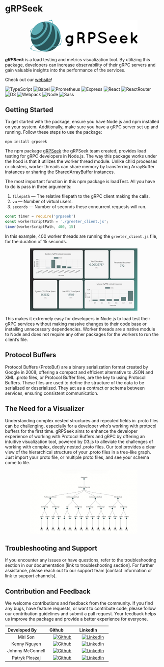 # gRPSeek
<p align="center">
  <img width="350" src="./assets/logo.png">
</p>

***gRPSeek*** is a load testing and metrics visualization tool. By utilizing this package, developers can increase observability of their gRPC servers and gain valuable insights into the performance of the services.

Check out our [website](https://www.grpseek.io/)!

![TypeScript](https://img.shields.io/badge/typescript-%23007ACC.svg?style=for-the-badge&logo=typescript&logoColor=white)
![Babel](https://img.shields.io/badge/Babel-F9DC3e?style=for-the-badge&logo=babel&logoColor=black)
![Prometheus](https://img.shields.io/badge/Prometheus-E6522C?style=for-the-badge&logo=Prometheus&logoColor=white)
![Express](https://img.shields.io/badge/Express.js-000000?style=for-the-badge&logo=express&logoColor=white)
![React](https://img.shields.io/badge/React-20232A?style=for-the-badge&logo=react&logoColor=61DAFB)
![ReactRouter](https://img.shields.io/badge/React_Router-CA4245?style=for-the-badge&logo=react-router&logoColor=white)
![D3](https://img.shields.io/badge/d3.js-F9A03C?style=for-the-badge&logo=d3.js&logoColor=white)
![Webpack](https://img.shields.io/badge/Webpack-8DD6F9?style=for-the-badge&logo=Webpack&logoColor=white)
![Node](https://img.shields.io/badge/Node.js-339933?style=for-the-badge&logo=nodedotjs&logoColor=white)
![Sass](https://img.shields.io/badge/Sass-CC6699?style=for-the-badge&logo=sass&logoColor=white)

## Getting Started 
To get started with the package, ensure you have Node.js and npm installed on your system. Additionally, make sure you have a gRPC server set up and running. Follow these steps to use the package:
```
npm install grpseek
```
The npm package [gRPSeek](https://www.npmjs.com/package/grpseek) the gRPSeek team created, provides load testing for gRPC developers in Node.js. The way this package works under the hood is that it utilizes the worker thread module. Unlike child processes or clusters, worker threads can share memory by transferring ArrayBuffer instances or sharing the SharedArrayBuffer instances.

The most important function in this npm package is loadTest. All you have to do is pass in three arguments:

1. `filepath` — The relative filepath to the gRPC client making the calls.
2. `vu` — Number of virtual users.
3. `seconds` — Number of seconds these concurrent requests will run.
```javascript
const timer = require('grpseek')
const workerScriptPath = './greeter_client.js';
timer(workerScriptPath, 400, 15)
```
In this example, 400 worker threads are running the `greeter_client.js` file, for the duration of 15 seconds.

<p align="center">
  <img width="350" src="./assets/grpc-dash.jpg">
</p>

This makes it extremely easy for developers in Node.js to load test their gRPC services without making massive changes to their code base or installing unnecessary dependencies. Worker threads are a native module to Node and does not require any other packages for the workers to run the client’s file.

## Protocol Buffers
Protocol Buffers (ProtoBuf) are a binary serialization format created by Google in 2008, offering a compact and efficient alternative to JSON and XML .proto files, or Protocol Buffer files, are the key to using Protocol Buffers. These files are used to define the structure of the data to be serialized or deserialized. They act as a contract or schema between services, ensuring consistent communication.

## The Need for a Visualizer
Understanding complex nested structures and repeated fields in .proto files can be challenging, especially for a developer who’s working with protocol buffers for the first time. gRPSeek aims to enhance the developer experience of working with Protocol Buffers and gRPC by offering an intuitive visualization tool, powered by D3.js to alleviate the challenges of working with complex, deeply nested .proto files. Our tool provides a clear view of the hierarchical structure of your .proto files in a tree-like graph. Just import your proto file, or multiple proto files, and see your schema come to life.
<p align="center">
  <img width="350" src="./assets/tree.jpg">
</p>

## Troubleshooting and Support

If you encounter any issues or have questions, refer to the troubleshooting section in our documentation [link to troubleshooting section]. For further assistance, please reach out to our support team [contact information or link to support channels].



## Contribution and Feedback

We welcome contributions and feedback from the community. If you find any bugs, have feature requests, or want to contribute code, please follow our contribution guidelines and submit a pull request. Your feedback helps us improve the package and provide a better experience for everyone.

| Developed By       | Github          | LinkedIn        |
| :------------------: | :-------------: | :-------------: |
| Miri Son | [![Github](https://img.shields.io/badge/github-%23121011.svg?style=for-the-badge&logo=github&logoColor=white)](https://github.com/msoncsswe) | [![LinkedIn](https://img.shields.io/badge/LinkedIn-%230077B5.svg?logo=linkedin&logoColor=white)](https://www.linkedin.com/in/miri-son/) |
| Kenny Nguyen | [![Github](https://img.shields.io/badge/github-%23121011.svg?style=for-the-badge&logo=github&logoColor=white)](https://github.com/kennysghub) | [![LinkedIn](https://img.shields.io/badge/LinkedIn-%230077B5.svg?logo=linkedin&logoColor=white)](https://www.linkedin.com/in/kenknguyen/) |
| Johnny McConnell | [![Github](https://img.shields.io/badge/github-%23121011.svg?style=for-the-badge&logo=github&logoColor=white)](https://github.com/johncamilomcconnell) | [![LinkedIn](https://img.shields.io/badge/LinkedIn-%230077B5.svg?logo=linkedin&logoColor=white)](https://www.linkedin.com/in/john-camilo-mcconnell/) |
| Patryk Ploszaj| [![Github](https://img.shields.io/badge/github-%23121011.svg?style=for-the-badge&logo=github&logoColor=white)](https://github.com/pploszaj) | [![LinkedIn](https://img.shields.io/badge/LinkedIn-%230077B5.svg?logo=linkedin&logoColor=white)](https://www.linkedin.com/in/patryk-ploszaj07/) |